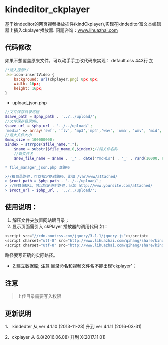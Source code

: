# kindeditor_ckplayer

基于kindeditor的网页视频播放插件(kindCkplayer),实现在kindeditor富文本编辑器上插入ckplayer播放器.
问题咨询：www.lihuazhai.com

## 代码修改

如果不想覆盖原来文件，可以动手手工改代码来实现：
default.css 443行 加

```javascript
/*插入视频*/
.ke-icon-insertVideo {
	background: url(ckplayer.png) 0px 0px;
	width: 16px;
	height: 16px;
}
``` 

* upload_json.php

```php
//文件保存目录路径
$save_path = $php_path . '../../upload/';
//文件保存目录URL
$save_url = $php_url . '../../upload/';
'media' => array('swf', 'flv', 'mp3','mp4','wav', 'wma', 'wmv', 'mid', 'avi', 'mpg', 'asf', 'rm', 'rmvb'),
//最大文件大小
$max_size = 100000000;
$index = strrpos($file_name,".");
	$name = substr($file_name,0,$index);//纯文件名称
	//新文件名
	$new_file_name = $name . '_' . date("YmdHis") . '_' . rand(10000, 99999) . '.' . $file_ext; ```

* file_manager_json.php 改路径

>//根目录路径，可以指定绝对路径，比如 /var/www/attached/
> $root_path = $php_path . '../../upload/';
> //根目录URL，可以指定绝对路径，比如 http://www.yoursite.com/attached/
> $root_url = $php_url . '../../upload/';
```

## 使用说明：
1. 解压文件夹放置网站跟目录；
2. 显示页面需引入 ckPlayer 播放器的调用代码 如：
```javascript
<script src="//cdn.bootcss.com/jquery/3.1.1/jquery.js"></script>
<script charset="utf-8" src="http://www.lihuazhai.com/qihang/share/kindCkplayer/ckplayer/ckplayer.js"></script>
<script charset="utf-8" src="http://www.lihuazhai.com/qihang/share/kindCkplayer/callCkplayer.js"></script>
```
路径要写正确的实际路径。

 * 2.建立数据库;
注意 目录命名和视频文件名不能出现‘ckplayer’；

## 注意

> 上传目录需要写入权限

## 更新说明

1、 kindedter 从 ver 4.1.10 (2013-11-23) 升到 ver 4.1.11 (2016-03-31)

2、ckplayer  从 6.8(2016.06.08) 升到 X(2017.11.01)

